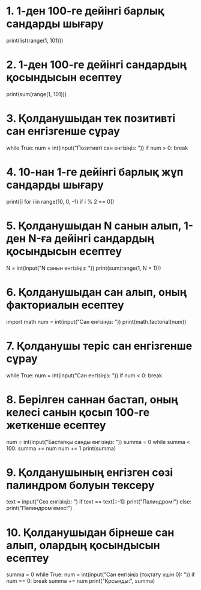 # 1. 1-ден 100-ге дейінгі барлық сандарды шығару
print(list(range(1, 101)))

# 2. 1-ден 100-ге дейінгі сандардың қосындысын есептеу
print(sum(range(1, 101)))

# 3. Қолданушыдан тек позитивті сан енгізгенше сұрау
while True:
    num = int(input("Позитивті сан енгізіңіз: "))
    if num > 0:
        break

# 4. 10-нан 1-ге дейінгі барлық жұп сандарды шығару
print([i for i in range(10, 0, -1) if i % 2 == 0])

# 5. Қолданушыдан N санын алып, 1-ден N-ға дейінгі сандардың қосындысын есептеу
N = int(input("N санын енгізіңіз: "))
print(sum(range(1, N + 1)))

# 6. Қолданушыдан сан алып, оның факториалын есептеу
import math
num = int(input("Сан енгізіңіз: "))
print(math.factorial(num))

# 7. Қолданушы теріс сан енгізгенше сұрау
while True:
    num = int(input("Сан енгізіңіз: "))
    if num < 0:
        break

# 8. Берілген саннан бастап, оның келесі санын қосып 100-ге жеткенше есептеу
num = int(input("Бастапқы санды енгізіңіз: "))
summa = 0
while summa < 100:
    summa += num
    num += 1
print(summa)

# 9. Қолданушының енгізген сөзі палиндром болуын тексеру
text = input("Сөз енгізіңіз: ")
if text == text[::-1]:
    print("Палиндром!")
else:
    print("Палиндром емес!")

# 10. Қолданушыдан бірнеше сан алып, олардың қосындысын есептеу
summa = 0
while True:
    num = int(input("Сан енгізіңіз (тоқтату үшін 0): "))
    if num == 0:
        break
    summa += num
print("Қосынды:", summa)
